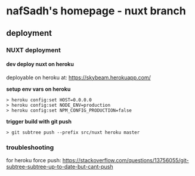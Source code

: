 nafSadh's homepage - nuxt branch
================================

## deployment

### NUXT deployment

#### dev deploy nuxt on heroku
deployable on heroku at: https://skybeam.herokuapp.com/

**setup env vars on heroku**
```
> heroku config:set HOST=0.0.0.0
> heroku config:set NODE_ENV=production
> heroku config:set NPM_CONFIG_PRODUCTION=false
```

**trigger build with git push**
```
> git subtree push --prefix src/nuxt heroku master
```



### troubleshooting
for heroku force push:
https://stackoverflow.com/questions/13756055/git-subtree-subtree-up-to-date-but-cant-push
